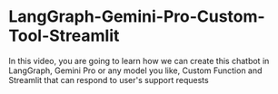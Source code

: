 # LangGraph-Gemini-Pro-Custom-Tool-Streamlit
In this video, you are going to learn how we can create this chatbot in LangGraph, Gemini Pro or any model you like, Custom Function and Streamlit that can respond to user's support requests

